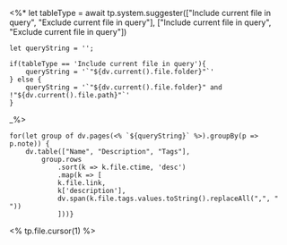 <%*
	let tableType = await tp.system.suggester(["Include current file in query", "Exclude current file in query"], ["Include current file in query", "Exclude current file in query"])

	let queryString = '';

	if(tableType == 'Include current file in query'){
		queryString = '`"${dv.current().file.folder}"`'
	} else {
		queryString = '`"${dv.current().file.folder}" and !"${dv.current().file.path}"`'
	}
_%>

```dataviewjs
for(let group of dv.pages(<% `${queryString}` %>).groupBy(p => p.note)) {
	dv.table(["Name", "Description", "Tags"], 
		group.rows 
			.sort(k => k.file.ctime, 'desc')
			.map(k => [
			k.file.link, 
			k['description'],
			dv.span(k.file.tags.values.toString().replaceAll(",", " "))
			]))}
```

<% tp.file.cursor(1) %>